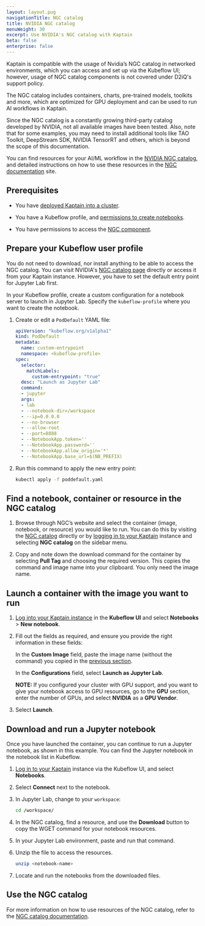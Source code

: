 ```yaml
---
layout: layout.pug
navigationTitle: NGC catalog
title: NVIDIA NGC catalog
menuWeight: 30
excerpt: Use NVIDIA's NGC catalog with Kaptain
beta: false
enterprise: false
---
```


Kaptain is compatible with the usage of Nvidia’s NGC catalog in networked environments, which you can access and set up via the Kubeflow UI; however, usage of NGC catalog components is not covered under D2iQ's support policy.   

The NGC catalog includes containers, charts, pre-trained models, toolkits and more, which are optimized for GPU deployment and can be used to run AI workflows in Kaptain.

Since the NGC catalog is a constantly growing third-party catalog developed by NVIDIA, not all available images have been tested. Also, note that for some examples, you may need to install additional tools like TAO Toolkit, DeepStream SDK, NVIDIA TensorRT and others, which is beyond the scope of this documentation.  

You can find resources for your AI/ML workflow in the [NVIDIA NGC catalog][NGC_catalog], and detailed instructions on how to use these resources in the [NGC documentation][NGC_docs] site.

## Prerequisites

-   You have [deployed Kaptain into a cluster](../../install/).

-   You have a Kubeflow profile, and [permissions to create notebooks](../../user-management/).

-   You have permissions to access the [NGC component](https://docs.nvidia.com/ngc/ngc-catalog-user-guide/index.html#registering-activating-ngc-account).

## Prepare your Kubeflow user profile

You do not need to download, nor install anything to be able to access the NGC catalog. You can visit NVIDIA's [NGC catalog page][NGC_catalog] directly or access it from your Kaptain instance. However, you have to set the default entry point for Jupyter Lab first.

In your Kubeflow profile, create a custom configuration for a notebook server to launch in Jupyter Lab. Specify the `kubeflow-profile` where you want to create the notebook.

1.  Create or edit a `PodDefault` YAML file:

    ```yaml
    apiVersion: "kubeflow.org/v1alpha1"
    kind: PodDefault
    metadata:
      name: custom-entrypoint
      namespace: <kubeflow-profile>
    spec:
      selector:
        matchLabels:
          custom-entrypoint: "true"
      desc: "Launch as Jupyter Lab"
      command:
      - jupyter
      args:
      - lab
      - --notebook-dir=/workspace
      - --ip=0.0.0.0
      - --no-browser
      - --allow-root
      - --port=8888
      - --NotebookApp.token=''
      - --NotebookApp.password=''
      - --NotebookApp.allow_origin='*'
      - --NotebookApp.base_url=$(NB_PREFIX)
    ```

1.  Run this command to apply the new entry point:

    ```bash
    kubectl apply -f poddefault.yaml
    ```

## Find a notebook, container or resource in the NGC catalog

1.  Browse through NGC’s website and select the container (image, notebook, or resource) you would like to run. You can do this by visiting the [NGC catalog][NGC_catalog] directly or by [logging in to your Kaptain](../../install/deploy-kaptain#log-in-to-kaptain-using-the-management-clusters-dex-instance) instance and selecting **NGC catalog** on the sidebar menu.

1.  Copy and note down the download command for the container by selecting **Pull Tag** and choosing the required version. This copies the command and image name into your clipboard. You only need the image name.

## Launch a container with the image you want to run

1.  [Log into your Kaptain instance](../../install/deploy-kaptain#log-in-to-kaptain-using-the-management-clusters-dex-instance) in the **Kubeflow UI** and select **Notebooks** > **New notebook**.

1.  Fill out the fields as required, and ensure you provide the right information in these fields:

    In the **Custom Image** field, paste the image name (without the command) you copied in the [previous section](#find-a-notebook-container-or-resource-in-the-ngc-catalog).

    In the **Configurations** field, select **Launch as Jupyter Lab**.

    <p class="message--note"><strong>NOTE: </strong>If you configured your cluster with GPU support, and you want to give your notebook access to GPU resources, go to the <b>GPU</b> section, enter the number of GPUs, and select <b>NVIDIA</b> as a <b>GPU Vendor</b>.</p>

1.  Select **Launch**.

## Download and run a Jupyter notebook

Once you have launched the container, you can continue to run a Jupyter notebook, as shown in this example. You can find the Jupyter notebook in the notebook list in Kubeflow.

1.  [Log in to your Kaptain](../../install/deploy-kaptain#log-in-to-kaptain-using-the-management-clusters-dex-instance) instance via the Kubeflow UI, and select **Notebooks**.

1.  Select **Connect** next to the notebook.

1.  In Jupyter Lab, change to your `workspace`:

    ```bash
    cd /workspace/
    ```

1.  In the NGC catalog, find a resource, and use the **Download** button to copy the WGET command for your notebook resources.

1.  In your Jupyter Lab environment, paste and run that command.

1.  Unzip the file to access the resources.

    ```bash
    unzip <notebook-name>
    ```

1.  Locate and run the notebooks from the downloaded files.

## Use the NGC catalog

For more information on how to use resources of the NGC catalog, refer to the [NGC catalog documentation][NGC_docs].

[NGC_catalog]: https://catalog.ngc.nvidia.com/
[NGC_docs]: https://docs.nvidia.com/ngc/ngc-catalog-user-guide/index.html
